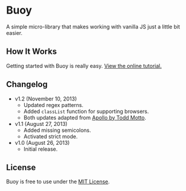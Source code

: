 # Buoy
A simple micro-library that makes working with vanilla JS just a little bit easier.

## How It Works
Getting started with Buoy is really easy. [View the online tutorial.](http://cferdinandi.github.io/buoy/)

## Changelog
* v1.2 (November 10, 2013)
  * Updated regex patterns.
  * Added `classList` function for supporting browsers.
  * Both updates adapted from [Apollo by Todd Motto](https://github.com/toddmotto/apollo).
* v1.1 (August 27, 2013)
  * Added missing semicolons.
  * Activated strict mode.
* v1.0 (August 26, 2013)
  * Initial release.

## License
Buoy is free to use under the [MIT License](http://gomakethings.com/mit/).